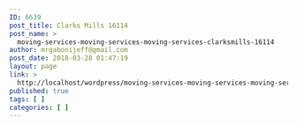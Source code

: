 ```yaml
---
ID: 6639
post_title: Clarks Mills 16114
post_name: >
  moving-services-moving-services-moving-services-clarksmills-16114
author: mrgabonijeff@gmail.com
post_date: 2018-03-28 01:47:19
layout: page
link: >
  http://localhost/wordpress/moving-services-moving-services-moving-services-clarksmills-16114/
published: true
tags: [ ]
categories: [ ]
---
```

